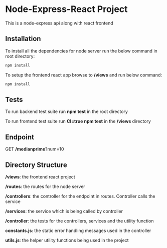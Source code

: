 # Node-Express-React Project
This is a node-express api along with react frontend

## Installation
To install all the dependencies for node server run the below command in root directory:

```bash
npm install
```

To setup the frontend react app browse to **/views** and run below command:

```bash
npm install
```

## Tests
To run backend test suite run **npm test** in the root directory

To run frontend test suite run **CI=true npm test** in the **/views** directory

## Endpoint

GET **/medianprime**?num=10 


## Directory Structure

**/views**: the frontend react project

**/routes**: the routes for the node server

**/controllers**: the controller for the endpoint in routes. Controller calls the service

**/services**: the service which is being called by controller

**/controller**: the tests for the controllers, services and the utility function

**constants.js**: the static error handling messages used in the controller

**utils.js**: the helper utility functions being used in the project
